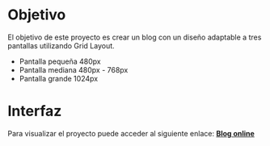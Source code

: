 # Objetivo
El objetivo de este proyecto es crear un blog con un diseño adaptable a tres pantallas utilizando Grid Layout.
* Pantalla pequeña 480px
* Pantalla mediana 480px - 768px
* Pantalla grande 1024px

# Interfaz
Para visualizar el proyecto puede acceder al siguiente enlace: [**Blog online**](https://jesusch92.github.io/maquetacion--grid-layout/)